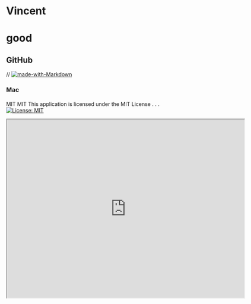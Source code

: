 # Vincent
  #  good
  ## GitHub
  // [![made-with-Markdown](https://img.shields.io/badge/Made%20with-Markdown-1f425f.svg)](http://commonmark.org)
###  Mac
####
MIT
MIT
This application is licensed under the MIT License . . .
[![License: MIT](https://img.shields.io/badge/License-MIT-yellow.svg)](https://opensource.org/licenses/MIT)


<iframe src="https://drive.google.com/file/d/1PqlpQBCPhLIdjUUyPWPVYLWTS36fRDgQ/preview" width="640" height="480"></iframe>